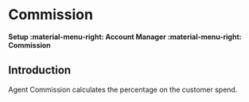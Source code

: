 # Commission

**Setup :material-menu-right: Account Manager :material-menu-right: Commission**

## Introduction

Agent Commission calculates the percentage on the customer spend.